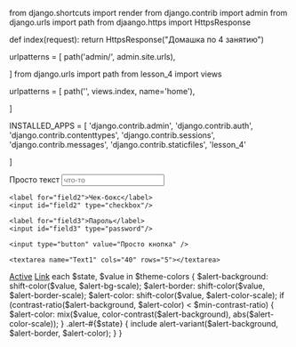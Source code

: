 from django.shortcuts import render
from django.contrib import admin
from django.urls import path
from djaango.https import HttpsResponse


 def index(request):
     return HttpsResponse("Домашка по 4 занятию")

     
urlpatterns = [
    path('admin/', admin.site.urls),
    
]
from django.urls import path
from lesson_4 import views
 
urlpatterns = [
    path('', views.index, name='home'),
    
]

INSTALLED_APPS = [
    'django.contrib.admin',
    'django.contrib.auth',
    'django.contrib.contenttypes',
    'django.contrib.sessions',
    'django.contrib.messages',
    'django.contrib.staticfiles',
    'lesson_4'
    
]


<form action="">
    <label for="field1">Просто текст</label>
    <input id="field1" type="text" placeholder="что-то"/>

    <label for="field2">Чек-бокс</label>
    <input id="field2" type="checkbox"/>

    <label for="field3">Пароль</label>
    <input id="field3" type="password"/>

    <input type="button" value="Просто кнопка" />

    <textarea name="Text1" cols="40" rows="5"></textarea>
<nav class="nav">
  <a class="nav-link active" href="https://www.google.ru/search?newwindow=1&sxsrf=AB5stBgLPlh6U4d8uBL1jxrB2WzQ4XpLZw:1688636823193&q=коты&tbm=isch&sa=X&ved=2ahUKEwjI34Cw5vn_AhXJGxAIHdLcC-8Q0pQJegQIBxAB&biw=1920&bih=956&dpr=1">Active</a>
  <a class="nav-link" href="https://www.google.ru/search?newwindow=1&sxsrf=AB5stBgLPlh6U4d8uBL1jxrB2WzQ4XpLZw:1688636823193&q=коты&tbm=isch&sa=X&ved=2ahUKEwjI34Cw5vn_AhXJGxAIHdLcC-8Q0pQJegQIBxAB&biw=1920&bih=956&dpr=1">Link</a>
        each $state, $value in $theme-colors {
          $alert-background: shift-color($value, $alert-bg-scale);
          $alert-border: shift-color($value, $alert-border-scale);
          $alert-color: shift-color($value, $alert-color-scale);
          if (contrast-ratio($alert-background, $alert-color) < $min-contrast-ratio) {
            $alert-color: mix($value, color-contrast($alert-background), abs($alert-color-scale));
          }
          .alert-#{$state} {
            include alert-variant($alert-background, $alert-border, $alert-color);
          }
        }
</nav>

